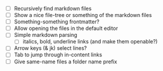 
* [ ] Recursively find markdown files
* [ ] Show a nice file-tree or something of the markdown files
* [ ] Something-something frontmatter?
* [ ] Allow opening the files in the default editor
* [ ] Simple markdown parsing
	* [ ] italics, bold, underline links (and make them openable?)
* [ ] Arrow keys (& jk) select lines?
* [ ] Tab to jump through in-content links
* [ ] Give same-name files a folder name prefix
